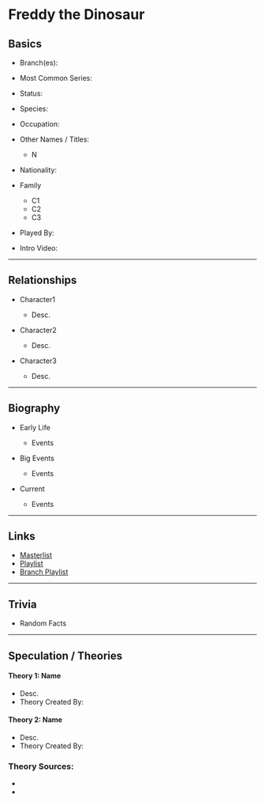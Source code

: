 # Freddy the Dinosaur

## Basics        
- Branch\(es):

- Most Common Series:   

- Status:   

- Species:   

- Occupation:   

- Other Names / Titles: 
    - N

- Nationality:   

- Family
    - C1        
    - C2        
    - C3          

- Played By:   

- Intro Video: []()
----
## Relationships
- Character1
    - Desc.  

- Character2
    - Desc.  

- Character3
    - Desc.
----
## Biography
- Early Life
    - Events  

- Big Events
    - Events  

- Current
    - Events  
----
## Links
- [Masterlist]()
- [Playlist]()
- [Branch Playlist]()
----
## Trivia
- Random Facts
----
## Speculation / Theories
#### Theory 1: Name
- Desc.
- Theory Created By:   

#### Theory 2: Name
- Desc.
- Theory Created By:   

### Theory Sources: 
- []()
- []()